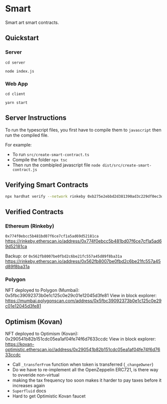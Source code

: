 # Smart

Smart art smart contracts.

## Quickstart

### Server

`cd server`

`node index.js`

### Web App

`cd client`

`yarn start`

## Server Instructions

To run the typescript files, you first have to compile them to `javascript` then run the compiled file.

For example:

- To run `src/create-smart-contract.ts`
- Compile the folder `npx tsc`
- Then run the combipled javascript file `node dist/src/create-smart-contract.js`

## Verifying Smart Contracts

```bash
npx hardhat verify --network rinkeby 0xb275e2ebbd2d381390ad3c229df0ec3dd0e9edf5 "0x27f7e8d7c63c414eae2bb07e1a9b9057a1d382cf" "0x27f7e8d7c63c414eae2bb07e1a9b9057a1d382cf" 250
```


## Verified Contracts

### Ethereum (Rinkeby)

`0x774f0ebcc5b481bd07f6ce7cf1a5ad69d52181ca`
https://rinkeby.etherscan.io/address/0x774f0ebcc5b481bd07f6ce7cf1a5ad69d52181ca

Backup:
or `0x562fb8007be0fbd2c6be21fc557a45d89f8ba31a`
https://rinkeby.etherscan.io/address/0x562fb8007be0fbd2c6be21fc557a45d89f8ba31a

### Polygon
NFT deployed to Polygon (Mumbai): 0x5fbc39092373b0e1c125c0e29c01e12045d3fe81
View in block explorer: https://mumbai.polygonscan.com/address/0x5fbc39092373b0e1c125c0e29c01e12045d3fe81

## Optimism (Kovan)
NFT deployed to Optimism (Kovan): 0x290541b82b151cdc05ea1af04fe74f6d7633ccdc
View in block explorer: https://kovan-optimistic.etherscan.io//address/0x290541b82b151cdc05ea1af04fe74f6d7633ccdc


- Call `_transferFrom` function when token is transferred (`_changeOwner`)
- Do we have to re-implement all the OpenZeppelin ERC721, is there way to ovveride non-virtual
- making the tax frequency too soon makes it harder to pay taxes before it increases again
- `Superfluid` docs
- Hard to get Optimistic Kovan faucet
